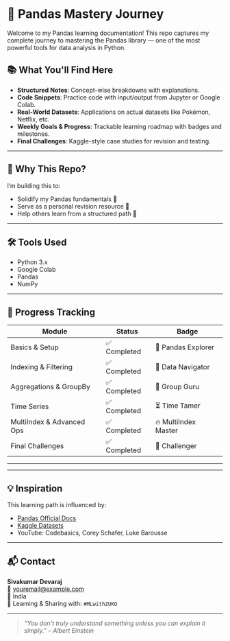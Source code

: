 # 🐼 Pandas Mastery Journey

Welcome to my Pandas learning documentation! This repo captures my complete journey to mastering the Pandas library — one of the most powerful tools for data analysis in Python.

## 📚 What You'll Find Here

- **Structured Notes**: Concept-wise breakdowns with explanations.
- **Code Snippets**: Practice code with input/output from Jupyter or Google Colab.
- **Real-World Datasets**: Applications on actual datasets like Pokémon, Netflix, etc.
- **Weekly Goals & Progress**: Trackable learning roadmap with badges and milestones.
- **Final Challenges**: Kaggle-style case studies for revision and testing.

---

## 🎯 Why This Repo?

I’m building this to:
- Solidify my Pandas fundamentals 💪
- Serve as a personal revision resource 🧠
- Help others learn from a structured path 🚀

---

## 🛠️ Tools Used

- Python 3.x
- Google Colab
- Pandas
- NumPy

---

## 🏁 Progress Tracking

| Module | Status | Badge |
|--------|--------|-------|
| Basics & Setup | ✅ Completed | 🥇 Pandas Explorer |
| Indexing & Filtering | ✅ Completed | 🥈 Data Navigator |
| Aggregations & GroupBy | ✅ Completed | 🥉 Group Guru |
| Time Series | ✅ Completed | ⏳ Time Tamer |
| MultiIndex & Advanced Ops | ✅ Completed | 🔥 MultiIndex Master |
| Final Challenges | ✅ Completed| 🚀 Challenger |

---

---

## 💡 Inspiration

This learning path is influenced by:
- [Pandas Official Docs](https://pandas.pydata.org/)
- [Kaggle Datasets](https://www.kaggle.com/datasets)
- YouTube: Codebasics, Corey Schafer, Luke Barousse

---

## 📬 Contact

**Sivakumar Devaraj**  
📧 youremail@example.com  
📌 India  
🧠 Learning & Sharing with: `#MLwithZUKO`


---

> *“You don’t truly understand something unless you can explain it simply.” – Albert Einstein*
